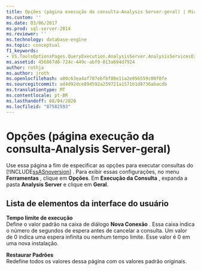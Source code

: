 ```yaml
---
title: Opções (página execução da consulta-Analysis Server-geral) | Microsoft Docs
ms.custom: ''
ms.date: 03/06/2017
ms.prod: sql-server-2014
ms.reviewer: ''
ms.technology: database-engine
ms.topic: conceptual
f1_keywords:
- VS.ToolsOptionsPages.QueryExecution.AnalysisServer.AnalysisServicesExecutionGeneral
ms.assetid: 456867d0-724c-449c-abf9-013a694d7924
author: rothja
ms.author: jroth
ms.openlocfilehash: a00c63ea4af707ebfbf88e11a2e856559c00f0fe
ms.sourcegitcommit: ad4d92dce894592a259721a1571b1d8736abacdb
ms.translationtype: MT
ms.contentlocale: pt-BR
ms.lasthandoff: 08/04/2020
ms.locfileid: "87582593"
---
```

# <a name="options-query-execution-analysis-server-general-page"></a>Opções (página execução da consulta-Analysis Server-geral)
  Use essa página a fim de especificar as opções para executar consultas do [!INCLUDE[ssASnoversion](../includes/ssasnoversion-md.md)] . Para exibir essas configurações, no menu **Ferramentas** , clique em **Opções**. Em **Execução da Consulta** , expanda a pasta **Analysis Server** e clique em **Geral**.  
  
## <a name="ui-element-list"></a>Lista de elementos da interface do usuário  
 **Tempo limite de execução**  
 Define o valor padrão na caixa de diálogo **Nova Conexão** . Essa caixa indica o número de segundos de espera antes de cancelar a consulta. Um valor de 0 indica uma espera infinita ou nenhum tempo limite. Esse valor é 0 em uma nova instalação.  
  
 **Restaurar Padrões**  
 Redefine todos os valores dessa página com os valores padrão originais.  
  
  
